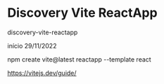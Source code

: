 # Discovery Vite ReactApp

discovery-vite-reactapp

início 29/11/2022

npm create vite@latest reactapp --template react

https://vitejs.dev/guide/
